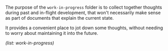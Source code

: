The purpose of the `work-in-progress` folder is to collect together thoughts during past and in-flight development, that won't necessarily make sense as part of documents that explain the current state.

It provides a convenient place to jot down some thoughts, without needing to worry about maintaining it into the future.

_(list: work-in-progress)_